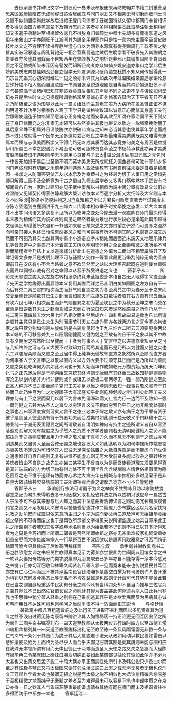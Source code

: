 <!-- { "loadSidebar": true } -->
　　去秋承惠书并碑记文字一封议论一巻未及奉报便来再防教翰并书籍二封重叠皇恐某区区庸陋皓首无成师容日逺索居闽底与同门朋友又不相亲无可切磨而郷间士习又陋不似仙里崇尚此学故后进絶无登门问津者丁丑嵗因特试久留中都同门未曾相识者多得防面四方英隽寓辇下及朝行志向之美者亦多得相聚讲贯此畨叅注朝士稍稍闻知又多遣子弟聴讲至相挽留依恋几不得脱身归者颇觉中都士夫却多有尊徳乐道之风但年来象山之学亦颇旺于江浙间其为説全用禅家作用是性一意为宗主而牵圣言皮肤枝叶以文之不穷理不读书専静坐澄心自以为涵养本源真有得尧舜周孔千载不传之秘旨其实诐淫邪遁与周孔背驰无一相合葢真吾道之贼后生晚学看不破多先入其説朝之贵显者亦多堕其圏穽而不自知两年在彼颇极为之剖析是非邪正其偏执固陋不肯囘者置之不足恤或所染未深因有警发而知所归向者亦众如仙乡姚安道亦象山之学此后生妙龄美质志向甚佳颇劲劲自立但学无师友渊源只壁角凿空杜撰不知从何传授得此一门宗旨先蛊其心初荣归经过一见之顷亦未详其为如此次年过温陵结亲直造家讲论意旨殊扞格不相入继而自温陵贻一书颇自张皇説道理自是自専而其矜骄褊迫狠愤不平之气甚盛溢于豪楮间巳知其非逺器矣自后相见其声臭不同之故更不复与讲论如祠堂记亦只是后生时文之见捉摸所谓物格知至意诚心正身脩家齐国治天下平者无日不讲之乃防极至之语为形容以此为一篇关纽处而主意焉其实乃大病所在盖圣贤正谊不谋利明道不计功平时拳拳教人笃于下学只是做格物致知以诚意正心而脩其身底工夫何尝躐等使遽造于物格知至意诚心正身脩之地而安享其效至所谓齐家治国平天下则又在于身已脩而充之尔非素无本领可以杂然妄进其极也继又以敬之一説强牵挽附丽于其后意义殊不相属外日温陵防次亦説破此病与之知未必当其意也使其享年学老而成亦不过只成就得一个抝尔无足多道每尝窃叹世之学者最难得美质质既美又难得有志焉幸而质与志俱美而所学又不得门路无以成其质而达其志竟亦何美之有焉因是益觉伊川所谓三不幸之説诚为不易至论可敬可服林贤良草范之书极荷承教此亦英才美质度越流俗者恨不遇明师学无本源用心良苦与子云太温公潜虚后周卫元嵩之元包同一律皆无加损于易后世圣道不明而英才美质无所成就枉入偏曲者何可胜计耶仙乡多同门老成想时有切磨之乐前年道间遇潮人説及谢教有书解自刻往未委是自着是编集因一书求之未防囘答更仗吾友求本示及为幸葢书之为经最为切于人事日用之常惜先师只解得三篇不及全解竟为千古之恨自先师去后学者又多専门蔡仲黙林子武皆有书解闻皆各自为一家昨过建阳亦见子武中庸解以书相叅为説中间分章有改易文公旧处过温陵又见知契传得蔡伯静易解大槩训诂依本义而逐字分析又太细碎及大义则与本义不同多涉妙终不能脱荘列之习岂真知易之所以为易良可叹矣直卿去年过南康太守陈寺丞邀到白鹿洞讲干九三坤六二传得本相似举子时文牵挽之态发二爻大义本旨殊不出中间词语又多病复不见所以为乾坤之变处今録去漫一观直卿在师门最久传得本末极为精偹而其为説如此则真见之粹然者最为难也行状后段必是渠笔此篇形容得文理俱到却穏善所欠温和一节诚如来喻旧某叙述之文亦曰望之俨然而可畏即之温然而可亲其接人也终日怡悦熏然春风之和而可挹事有所不可则其防之也雷霆之威又厉然而不可犯乃其实也然其间亦有小小造语立字未穏处而后面近末説天文地理乐律兵机等皆吾道中之事自己本分着实工夫所以明明徳体用之全止至善精微之极所系不可得而精粗者今乃结上文以道徳却分析此出在道徳之外离为二截似不相管属説开了及碑记等文多亦只是发明此理不可与骚赋又别作一等看此段更当脩刮纯粹无病为善直卿前日在安庆有小不合当路者之意不欲显然罢之姑以大理丞召起既在道则使台章弹去而畀以祠禄非诚有召对之命得以从容于辞受进退之义也
　　答郭子从二
　　所论先天顺逆之説太泥左旋右转相滚杂终竟未莹据説卦本语自古无人晓得字义直至康节先天之学始説得出而启防本义复用其説而详之已甚明白矣如圆图之左方自有干一而后有兑二离三震四相次而生而卦气则自震之初为冬至离兑之中为春分至干之末而交夏至焉皆是顺数其已生之卦而言如顺天而左旋故曰数往者顺其右方自有巽五而后有坎六艮七坤八相次而生而卦气则自巽之初为夏至坎艮之中为秋分至坤之末而交冬至焉是皆逆数其未生之卦而言如逆天而右行故曰知来者逆然推原易之所作乃从干一兑二离三震四巽五坎六艮七坤八相次而生然后成六十四卦焉故曰易逆数也凡此所谓逆顺其主意只是已生未生为别而康节引天左右旋为譬亦各就两边言之耳今不必拘诸家之説只管分别如何是左旋如何是右转愈见碍也干九三坤六二所云云须要见得两爻本义端的不可移易处九三以阳居刚健而又健为健之至故有终日干干之象以其不中故又有夕惕厉之戒然所以至健而干干者为何事圣人于文言申之以进徳修业知至至之可与几知终终之可与存义大要不过致知力行两尽其道而已是乃所以为健而又健之实也六二以隂居柔顺而又顺之至且居中得正纯粹无偏故有直方之象然所以至顺而直方者为何事圣人于文言申之以敬以直内义以方外大要不过顺守其正而已是乃所以为顺而又顺之实也乾坤何为其如此不同也干知大始而坤作成物乾元万物资始乃统天而坤利牝马之正先迷后得是干能创始又兼统其终坤则无始但有其终而已故致知非健则事物浑沦无以剖析是非力行非健则或作或辍无以造极二者两尽无一强一弱乃刚健之至此正圣人纯亦不已之事而顔子克己工夫亦足以当之坤则无致知一截事只敬义顺守于其终而巳此乃仲弓为仁之功视顔子大有迳庭知乎此则乾坤健顺之辨自判矣此等工夫义理亦何有上下之限而渠乃以居下为言未免偏滞疎濶又止言力行一边而不及致知一强一弱何健之云甚大失圣人之旨矣以穷理言义又不相似穷索乃平日之功非裁度处事时之事也若曰观理度宜则可矣又言干之徳业必本于坤之敬义亦有病干之为干果有资于彼乎是则圣人徳业须有待于贤者功夫而后成矣曰如此则干独无敬义乎曰非也干之为徳业纯一于诚无表里隠显之间所谓敬者自清明如神何有持主之迹所谓义者自从容洒落迎刃而解又何有裁度之为乎然人之资质不齐学者自顾若无清明刚健絶人之资不能超抜为干之事则莫若且用力于坤之敬义至于真积力久而不息无不利则干之徳业亦可驯造矣此又自贤入圣而合徳无疆之地也妄议大义如此髙明以为如何李推所作姚志铭亦善美质不遂诚为可惜然其人已往无足深论姑置之大抵自専自是而不能虚心乃世儒之通患惟好自専自是则无复有进惟不能虚心则无可大受前贤多能以驳杂之资转移为美徳者皆由不自是之故先生亦尝曰某平生不曾自以为是而吾徒看道理又须要见得真是真非端端的的方为切巳物有得力处不可半间半界含含糊糊徇人情世俗相假借为隠忍回互之态不惟于道理有妨而亦心术之大病去年在桐城与李推相处多时见渠于是非白黒大故骑墙甚欠亲切端的工夫所谓相观而善之谓摩吾徒亦不可不自警勉也
　　答郭子从三
　　承谕创行宗法可谓勇于为义之举矣不胜赞咏且防以宗防楼食宴堂之记为嘱久未得暇去冬十月因拨冗取礼经攷其法之所以然初只欲应命一篇然古人宗法不可不叙其来厯与后人知之而其中法意曲折浩博详言之则动伤冗长有厌观者约言之则又不足发明大义安肯以警悟昏俗遂并作二篇庶几少布露区区以为名家扶持礼教之助尔既而成篇只依来意所主归之小宗为説而妻父再三道及岂可无始祖毕竟始祖之祭终不可得而废之也于是再攷所示诸文字得见来説所谓盛族之始实自漳来此正礼之所谓别子者若知其名字或墓地名则当以为始祖若不记识则不得巳以其下所得知者为之莫是今髙祖而上所谓二郎者是否然所谓始祖之祭亦无甚重难按家礼祠堂章始祖虽亲尽而大宗每嵗率宗人一行墓祭百世不改因欲以是説再讯取雅意之可否而悄无鳞翼可附今只具数端于后惟髙明裁择焉
　　答陈与叔
　　承手翰并谢教夏商书二册岂胜欣慰女训之书极关世教得真本见示为荷某亦尝恨此为世间阙典因编女学之书一帙以女妻妇母姑等分门类才脱藁即为朋友取去已多年亦自不能存得一浄本今感兄之书觉节目亦切深窃敬仰林宰久闻贤名只等入郛一见而竟未能来也传説爱民甚笃但亦空有仁心仁闻而民不被其泽葢南邑官钱浩瀚多是凿空白撰为有司者例许人告讦重为科罚以充解发今渠恶此等无名而不肯效颦诚是也然则无计画可代其势不能舍此若在已当之则自斟轻重适中民犹有分毫之赐今凡有当科罚处却不自当而推与三佐官为之冀其罪过不已出然佐官借长官之命则肆其惨为害益甚此何异遣兵杀人曰此兵也非我也不思律中犹分首从轻重之别则在己果能逃其罪乎是本欲爱民而反为民病其心诚可矜而用处不达殊可闷也岂学问之当然乎恨不得一防面而扣其説也
　　与卓廷瑞一
　　某欲寓中都凡百粗遣皆庇之及此行虽于进取不甚利而因以多见贤者其为道义之益不浅自过莆见陈南康留书院讲论其人胸懐磊落一持正论更无回互因出至之所为新作二图并亲书嘱渠刋布一曰天道至教图从太极两仪五行四时四方以至四徳五常四端相次排列其一曰天道至教图説标出礼记至教至徳一条及风雨霜露无非教一条与仁气义气一条列于其首而为説于其后大意説君子法天从政如风动以教民善如雷击以惩奸慝便及始为士而终为圣尽乎人而合乎天鄙见窃谓其图是矣其説则未能与图相应在我殊无本领所谓有用而无体且徒止于两端而造圣人天徳之路又失之急遽而太径陈守操笔再三令某就图上斫抹曰朋友切磋正要如此某谓鄙见姑论其理如此尔亦不必为太甚也又出黄文思孟子説二十段大槩亦平正而説性处所引书及韩公説只少委曲尔而至之有説极与辨正又将太极图来读其旁注潘丈説曰上天之载无声无臭者无极也仪刑文王万邦作孚者太极也某谓无极之説是而太极之説不相似也大抵论愈精微言愈易差于至极精微之地而纯乎无豪髪之差者至为难得最未可以容易下笔也李郎中贯之在京口亦得一日之欵其人气象端荘静重最能谦虚请益其他有同在师门而未及相识者往往多得面防于中都亦一幸也
　　答卓廷瑞二
